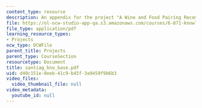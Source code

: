 ```yaml
---
content_type: resource
description: An appendix for the project "A Wine and Food Pairing Recommendation System".
file: https://ol-ocw-studio-app-qa.s3.amazonaws.com/courses/6-871-knowledge-based-applications-systems-spring-2005/d40c151e0eeb41c9b45f3a9459f9b6b3_santiag_kno_base.pdf
file_type: application/pdf
learning_resource_types:
- Projects
ocw_type: OCWFile
parent_title: Projects
parent_type: CourseSection
resourcetype: Document
title: santiag_kno_base.pdf
uid: d40c151e-0eeb-41c9-b45f-3a9459f9b6b3
video_files:
  video_thumbnail_file: null
video_metadata:
  youtube_id: null
---
```

